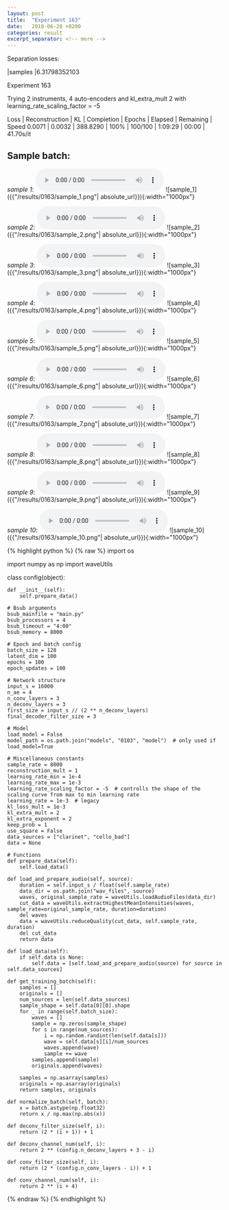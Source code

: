 ```yaml
---
layout: post
title:  "Experiment 163"
date:   2018-06-28 +0200
categories: result
excerpt_separator: <!-- more -->
---
```

Separation losses:

|samples
|6.31798352103<!-- more -->

Experiment 163

Trying 2 instruments, 4 auto-encoders and kl_extra_mult 2 with learning_rate_scaling_factor = -5

Loss | Reconstruction | KL | Completion | Epochs | Elapsed | Remaining | Speed
0.0071 | 0.0032 | 388.8290 | 100% | 100/100 | 1:09:29 | 00:00 | 41.70s/it

## **Sample batch**:
_sample 1_:
<audio src="/ResultsOverview/results/0163/sample_1.wav" controls preload></audio>
![sample_1]({{"/results/0163/sample_1.png"| absolute_url}}){:width="1000px"}

_sample 2_:
<audio src="/ResultsOverview/results/0163/sample_2.wav" controls preload></audio>
![sample_2]({{"/results/0163/sample_2.png"| absolute_url}}){:width="1000px"}

_sample 3_:
<audio src="/ResultsOverview/results/0163/sample_3.wav" controls preload></audio>
![sample_3]({{"/results/0163/sample_3.png"| absolute_url}}){:width="1000px"}

_sample 4_:
<audio src="/ResultsOverview/results/0163/sample_4.wav" controls preload></audio>
![sample_4]({{"/results/0163/sample_4.png"| absolute_url}}){:width="1000px"}

_sample 5_:
<audio src="/ResultsOverview/results/0163/sample_5.wav" controls preload></audio>
![sample_5]({{"/results/0163/sample_5.png"| absolute_url}}){:width="1000px"}

_sample 6_:
<audio src="/ResultsOverview/results/0163/sample_6.wav" controls preload></audio>
![sample_6]({{"/results/0163/sample_6.png"| absolute_url}}){:width="1000px"}

_sample 7_:
<audio src="/ResultsOverview/results/0163/sample_7.wav" controls preload></audio>
![sample_7]({{"/results/0163/sample_7.png"| absolute_url}}){:width="1000px"}

_sample 8_:
<audio src="/ResultsOverview/results/0163/sample_8.wav" controls preload></audio>
![sample_8]({{"/results/0163/sample_8.png"| absolute_url}}){:width="1000px"}

_sample 9_:
<audio src="/ResultsOverview/results/0163/sample_9.wav" controls preload></audio>
![sample_9]({{"/results/0163/sample_9.png"| absolute_url}}){:width="1000px"}

_sample 10_:
<audio src="/ResultsOverview/results/0163/sample_10.wav" controls preload></audio>
![sample_10]({{"/results/0163/sample_10.png"| absolute_url}}){:width="1000px"}


{% highlight python %}
{% raw %}
import os

import numpy as np
import waveUtils


class config(object):

	def __init__(self):
		self.prepare_data()

	# Bsub arguments
	bsub_mainfile = "main.py"
	bsub_processors = 4
	bsub_timeout = "4:00"
	bsub_memory = 8000

	# Epoch and batch config
	batch_size = 128
	latent_dim = 100
	epochs = 100
	epoch_updates = 100

	# Network structure
	input_s = 16000
	n_ae = 4
	n_conv_layers = 3
	n_deconv_layers = 3
	first_size = input_s // (2 ** n_deconv_layers)
	final_decoder_filter_size = 3

	# Model
	load_model = False
	model_path = os.path.join("models", "0103", "model")  # only used if load_model=True

	# Miscellaneous constants
	sample_rate = 8000
	reconstruction_mult = 1
	learning_rate_min = 1e-4
	learning_rate_max = 1e-3
	learning_rate_scaling_factor = -5  # controlls the shape of the scaling curve from max to min learning rate
	learning_rate = 1e-3  # legacy
	kl_loss_mult = 1e-3
	kl_extra_mult = 2
	kl_extra_exponent = 2
	keep_prob = 1
	use_square = False
	data_sources = ["clarinet", "cello_bad"]
	data = None

	# Functions
	def prepare_data(self):
		self.load_data()

	def load_and_prepare_audio(self, source):
		duration = self.input_s / float(self.sample_rate)
		data_dir = os.path.join("wav_files", source)
		waves, original_sample_rate = waveUtils.loadAudioFiles(data_dir)
		cut_data = waveUtils.extractHighestMeanIntensities(waves, sample_rate=original_sample_rate, duration=duration)
		del waves
		data = waveUtils.reduceQuality(cut_data, self.sample_rate, duration)
		del cut_data
		return data

	def load_data(self):
		if self.data is None:
			self.data = [self.load_and_prepare_audio(source) for source in self.data_sources]

	def get_training_batch(self):
		samples = []
		originals = []
		num_sources = len(self.data_sources)
		sample_shape = self.data[0][0].shape
		for _ in range(self.batch_size):
			waves = []
			sample = np.zeros(sample_shape)
			for s in range(num_sources):
				i = np.random.randint(len(self.data[s]))
				wave = self.data[s][i]/num_sources
				waves.append(wave)
				sample += wave
			samples.append(sample)
			originals.append(waves)

		samples = np.asarray(samples)
		originals = np.asarray(originals)
		return samples, originals

	def normalize_batch(self, batch):
		x = batch.astype(np.float32)
		return x / np.max(np.abs(x))

	def deconv_filter_size(self, i):
		return (2 * (i + 1)) + 1

	def deconv_channel_num(self, i):
		return 2 ** (config.n_deconv_layers + 3 - i)

	def conv_filter_size(self, i):
		return (2 * (config.n_conv_layers - i)) + 1

	def conv_channel_num(self, i):
		return 2 ** (i + 4)

{% endraw %}
{% endhighlight %}
